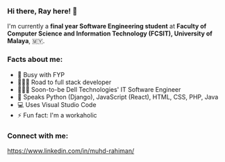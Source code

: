 ### Hi there, Ray here! 👋

I'm currently a **final year Software Engineering student** at **Faculty of Computer Science and Information Technology (FCSIT), University of Malaya**, 🇲🇾.

### Facts about me:

- 🔭 Busy with FYP
- 🏃🏻‍♂️ Road to full stack developer
- 👨🏻‍💻 Soon-to-be Dell Technologies' IT Software Engineer
- 💬 Speaks Python (Django), JavaScript (React), HTML, CSS, PHP, Java
- 💻 Uses Visual Studio Code
- ⚡ Fun fact: I'm a workaholic

### Connect with me:

https://www.linkedin.com/in/muhd-rahiman/

